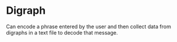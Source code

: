 # Digraph
Can encode a phrase entered by the user and then collect data from digraphs in a text file to decode that message.
